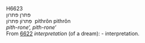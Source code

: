 <body>
  <p>H6623<br>  פּתרן    פּתרון  <br> פִּתרוֹן  פִּתרוֹן  ‎  pithrôn  pithrôn  <br><i>pith-rone‘,</i> <i>pith-rone‘ </i><br>From <a href="h6622.htm">6622</a>  <i>interpretation</i> (of a dream): - interpretation.<br></p>
 </body>